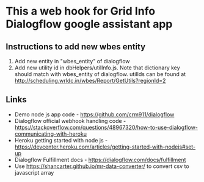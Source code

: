 # This a web hook for Grid Info Dialogflow google assistant app

## Instructions to add new wbes entity
1. Add new entity in "wbes_entity" of dialogflow
2. Add new utility id in dbHelpers/utilInfo.js. Note that dictionary key should match with wbes_entity of dialogflow. utilIds can be found at http://scheduling.wrldc.in/wbes/Report/GetUtils?regionId=2

## Links
* Demo node js app code - https://github.com/crm911/dialogflow
* Dialogflow official webhook handling code - https://stackoverflow.com/questions/48967320/how-to-use-dialogflow-communicating-with-heroku
* Heroku getting started with node js - https://devcenter.heroku.com/articles/getting-started-with-nodejs#set-up
* Dialogflow Fulfillment docs - https://dialogflow.com/docs/fulfillment
* Use https://shancarter.github.io/mr-data-converter/ to convert csv to javascript array